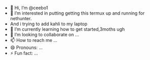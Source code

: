 - 👋 Hi, I’m @ceebo1
- 👀 I’m interested in putting getting this termux up and running for nethunter.
- And i trying to add kahli to my laptop 
- 🌱 I’m currently learning how to get started,3moths ugh 
- 💞️ I’m looking to collaborate on ...
- 📫 How to reach me ...
- 😄 Pronouns: ...
- ⚡ Fun fact: ...

<!---
ceebo1/ceebo1 is a ✨ special ✨ repository because its `README.md` (this file) appears on your GitHub profile.
You can click the Preview link to take a look at your changes.
--->
